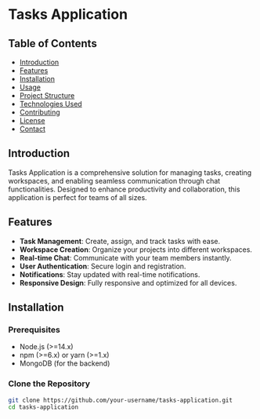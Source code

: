 # Tasks Application

## Table of Contents
- [Introduction](#introduction)
- [Features](#features)
- [Installation](#installation)
- [Usage](#usage)
- [Project Structure](#project-structure)
- [Technologies Used](#technologies-used)
- [Contributing](#contributing)
- [License](#license)
- [Contact](#contact)

## Introduction
Tasks Application is a comprehensive solution for managing tasks, creating workspaces, and enabling seamless communication through chat functionalities. Designed to enhance productivity and collaboration, this application is perfect for teams of all sizes.

## Features
- **Task Management**: Create, assign, and track tasks with ease.
- **Workspace Creation**: Organize your projects into different workspaces.
- **Real-time Chat**: Communicate with your team members instantly.
- **User Authentication**: Secure login and registration.
- **Notifications**: Stay updated with real-time notifications.
- **Responsive Design**: Fully responsive and optimized for all devices.

## Installation

### Prerequisites
- Node.js (>=14.x)
- npm (>=6.x) or yarn (>=1.x)
- MongoDB (for the backend)

### Clone the Repository
```sh
git clone https://github.com/your-username/tasks-application.git
cd tasks-application
